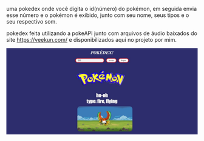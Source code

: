 uma pokedex onde você digita o id(número) do pokémon, em seguida envia esse número e o pokémon é exibido, junto com seu nome, seus tipos e o seu respectivo som.

pokedex feita utilizando a pokeAPI junto com arquivos de áudio baixados do site https://veekun.com/ e disponibilizados aqui no projeto por mim.

![screenshot da pokedex](https://github.com/AlanLK22/pokedex/blob/main/img/screenshot.jpeg)
